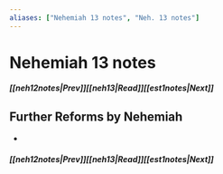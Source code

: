 ```yaml
---
aliases: ["Nehemiah 13 notes", "Neh. 13 notes"]
---
```

# Nehemiah 13 notes
##### <span class=arrow-left></span>[[neh12notes|Prev]]<span class=navigation-separator></span>[[neh13|Read]]<span class=navigation-separator></span>[[est1notes|Next]]<span class=arrow-right></span>
## Further Reforms by Nehemiah
- 
##### <span class=arrow-left></span>[[neh12notes|Prev]]<span class=navigation-separator></span>[[neh13|Read]]<span class=navigation-separator></span>[[est1notes|Next]]<span class=arrow-right></span>